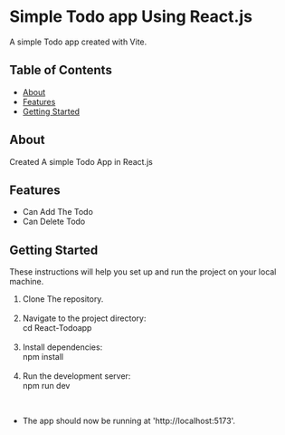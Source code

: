 # Simple Todo app Using React.js

A simple Todo app created with Vite.

## Table of Contents

- [About](#about)
- [Features](#features)
- [Getting Started](#getting-started)

## About

Created A simple Todo App in React.js

## Features


- Can Add The Todo
- Can Delete Todo


## Getting Started

These instructions will help you set up and run the project on your local machine.

1. Clone The repository.
   <br>
   <br>
2. Navigate to the project directory:<br>
    cd React-Todoapp
   <br>
   <br>
3. Install dependencies:<br>
     npm install
   <br>
   <br>
4. Run the development server:<br>
    npm run dev
   <br>
<br>

- The app should now be running at 'http://localhost:5173'.
